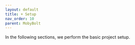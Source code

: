 ```yaml
---
layout: default
title: + Setup
nav_order: 10
parent: MobyBolt
---
```


In the following sections, we perform the basic project setup.
